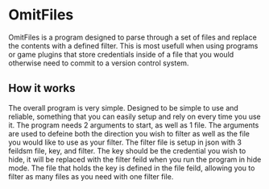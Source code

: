 # OmitFiles
OmitFiles is a program designed to parse through a set of files and replace the contents with a defined filter. This is most usefull when using programs or game plugins that store credentials inside of a file that you would otherwise need to commit to a version control system. 

## How it works
The overall program is very simple. Designed to be simple to use and reliable, something that you can easily setup and rely on every time you use it. 
The program needs 2 arguments to start, as well as 1 file. The arguments are used to defeine both the direction you wish to filter as well as the file you would like to use as your filter. The filter file is setup in json with 3 feildsm file, key, and filter. The key should be the credential you wish to hide, it will be replaced with the filter feild when you run the program in hide mode. The file that holds the key is defined in the file feild, allowing you to filter as many files as you need with one filter file.
